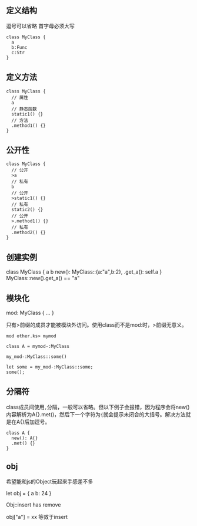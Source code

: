 ## 定义结构

逗号可以省略
首字母必须大写
```
class MyClass {
  a
  b:Func
  c:Str
}
```
## 定义方法
```
class MyClass {
  // 属性
  a
  // 静态函数
  static1() {}
  // 方法
  .method1() {}
}
```
## 公开性
```
class MyClass {
  // 公开
  >a
  // 私有
  b
  // 公开
  >static1() {}
  // 私有
  static2() {}
  // 公开
  >.method1() {}
  // 私有
  .method2() {}
}
```

## 创建实例

class MyClass {
  a b
  new(): MyClass::{a:"a",b:2},
  .get_a(): self.a
}
MyClass::new().get_a() == "a"


## 模块化

mod: MyClass {
  ...
}

只有\>前缀的成员才能被模块外访问。使用class而不是mod:时，>前缀无意义。
```
mod other.ks> mymod

class A = mymod-:MyClass

my_mod-:MyClass::some()

let some = my_mod-:MyClass::some;
some();
```

## 分隔符

class成员间使用`,`分隔，一般可以省略。但以下例子会报错，因为程序会将new()内容解析为A{}.met()，然后下一个字符为`{`就会提示未闭合的大括号。解决方法就是在A{}后加逗号。
```
class A {
  new(): A{}
  .met() {}
}
```

## obj

希望能和js的Object玩起来手感差不多

let obj = {
  a
  b: 24
}

Obj::insert has remove

obj["a"] = xx 等效于insert
